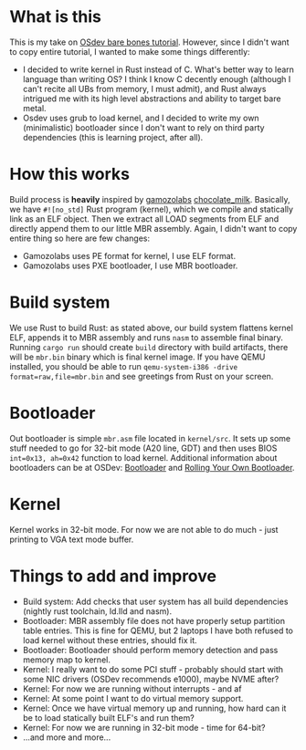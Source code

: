 # What is this
This is my take on [OSdev bare bones tutorial]("https://wiki.osdev.org/Bare_Bones"). However, since I didn't want to copy entire tutorial, I wanted to make some things differently:
- I decided to write kernel in Rust instead of C. What's better way to learn language than writing OS?
I think I know C decently enough (although I can't recite all UBs from memory, I must admit),
and Rust always intrigued me with its high level abstractions and ability to target bare metal.
- Osdev uses grub to load kernel, and I decided to write my own (minimalistic) bootloader since I don't want to rely on third party dependencies
(this is learning project, after all).

# How this works
Build process is **heavily** inspired by [gamozolabs](https://github.com/gamozolabs) [chocolate_milk](https://github.com/gamozolabs/chocolate_milk). Basically, we have `#![no_std]` Rust program (kernel), which we compile and statically link as an ELF object. Then we extract all LOAD segments from ELF and directly append them to our little MBR assembly.
Again, I didn't want to copy entire thing so here are few changes:
- Gamozolabs uses PE format for kernel, I use ELF format.
- Gamozolabs uses PXE bootloader, I use MBR bootloader.

# Build system
We use Rust to build Rust: as stated above, our build system flattens kernel ELF, appends it to MBR assembly and runs `nasm` to assemble final binary.
Running `cargo run` should create `build` directory with build artifacts, there will be `mbr.bin` binary which is final kernel image.
If you have QEMU installed, you should be able to run `qemu-system-i386 -drive format=raw,file=mbr.bin` and see greetings from Rust on your screen.

# Bootloader
Out bootloader is simple `mbr.asm` file located in `kernel/src`. It sets up some stuff needed to go for 32-bit mode (A20 line, GDT) and then uses BIOS
`int=0x13, ah=0x42` function to load kernel. Additional information about bootloaders can be at OSDev:
[Bootloader](https://wiki.osdev.org/Bootloader) and [Rolling Your Own Bootloader](https://wiki.osdev.org/Rolling_Your_Own_Bootloader).

# Kernel
Kernel works in 32-bit mode. For now we are not able to do much - just printing to VGA text mode buffer.

# Things to add and improve
- Build system: Add checks that user system has all build dependencies (nightly rust toolchain, ld.lld and nasm).
- Bootloader: MBR assembly file does not have properly setup partition table entries. This is fine for QEMU, but 2 laptops I have both refused to load kernel without these entries, should fix it.
- Bootloader: Bootloader should perform memory detection and pass memory map to kernel.
- Kernel: I really want to do some PCI stuff - probably should start with some NIC drivers (OSDev recommends e1000), maybe NVME after?
- Kernel: For now we are running without interrupts - and af
- Kernel: At some point I want to do virtual memory support.
- Kernel: Once we have virtual memory up and running, how hard can it be to load statically built ELF's and run them?
- Kernel: For now we are running in 32-bit mode - time for 64-bit?
- ...and more and more...
